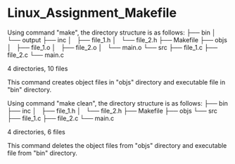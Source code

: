 # Linux_Assignment_Makefile

Using command "make", the directory structure is as follows:
├── bin
│   └── output
├── inc
│   ├── file_1.h
│   └── file_2.h
├── Makefile
├── objs
│   ├── file_1.o
│   ├── file_2.o
│   └── main.o
└── src
    ├── file_1.c
    ├── file_2.c
    └── main.c

4 directories, 10 files

This command creates object files in "objs" directory and executable file in "bin" directory.


Using command "make clean", the directory structure is as follows:
├── bin
├── inc
│   ├── file_1.h
│   └── file_2.h
├── Makefile
├── objs
└── src
    ├── file_1.c
    ├── file_2.c
    └── main.c

4 directories, 6 files

This command deletes the object files from "objs" directory and executable file from "bin" directory.
